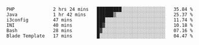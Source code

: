 
<!--START_SECTION:waka-->

```text
PHP              2 hrs 24 mins   █████████░░░░░░░░░░░░░░░░   35.84 %
Java             1 hr 42 mins    ██████▒░░░░░░░░░░░░░░░░░░   25.37 %
i3config         47 mins         ███░░░░░░░░░░░░░░░░░░░░░░   11.74 %
INI              40 mins         ██▓░░░░░░░░░░░░░░░░░░░░░░   10.18 %
Bash             28 mins         █▓░░░░░░░░░░░░░░░░░░░░░░░   07.16 %
Blade Template   17 mins         █░░░░░░░░░░░░░░░░░░░░░░░░   04.47 %
```

<!--END_SECTION:waka-->

<!--unk0e-ctrlmd-blitzh-->
